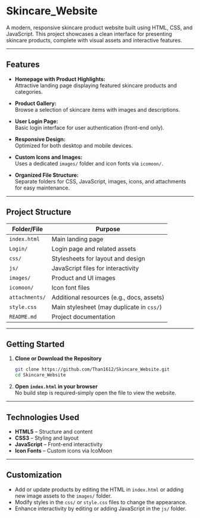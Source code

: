 # Skincare_Website

A modern, responsive skincare product website built using HTML, CSS, and JavaScript. This project showcases a clean interface for presenting skincare products, complete with visual assets and interactive features.

---

## Features

- **Homepage with Product Highlights:**  
  Attractive landing page displaying featured skincare products and categories.

- **Product Gallery:**  
  Browse a selection of skincare items with images and descriptions.

- **User Login Page:**  
  Basic login interface for user authentication (front-end only).

- **Responsive Design:**  
  Optimized for both desktop and mobile devices.

- **Custom Icons and Images:**  
  Uses a dedicated `images/` folder and icon fonts via `icomoon/`.

- **Organized File Structure:**  
  Separate folders for CSS, JavaScript, images, icons, and attachments for easy maintenance.

---

## Project Structure

| Folder/File    | Purpose                                   |
|----------------|-------------------------------------------|
| `index.html`   | Main landing page                         |
| `Login/`       | Login page and related assets             |
| `css/`         | Stylesheets for layout and design         |
| `js/`          | JavaScript files for interactivity        |
| `images/`      | Product and UI images                     |
| `icomoon/`     | Icon font files                           |
| `attachments/` | Additional resources (e.g., docs, assets) |
| `style.css`    | Main stylesheet (may duplicate in `css/`) |
| `README.md`    | Project documentation                     |

---

## Getting Started

1. **Clone or Download the Repository**
   ```bash
   git clone https://github.com/Than1612/Skincare_Website.git
   cd Skincare_Website
   ```

2. **Open `index.html` in your browser**  
   No build step is required-simply open the file to view the website.

---

## Technologies Used

- **HTML5** – Structure and content
- **CSS3** – Styling and layout
- **JavaScript** – Front-end interactivity
- **Icon Fonts** – Custom icons via IcoMoon

---

## Customization

- Add or update products by editing the HTML in `index.html` or adding new image assets to the `images/` folder.
- Modify styles in the `css/` or `style.css` files to change the appearance.
- Enhance interactivity by editing or adding JavaScript in the `js/` folder.
